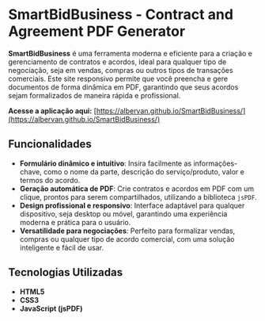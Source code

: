 # SmartBidBusiness - Contract and Agreement PDF Generator

**SmartBidBusiness** é uma ferramenta moderna e eficiente para a criação e gerenciamento de contratos e acordos, ideal para qualquer tipo de negociação, seja em vendas, compras ou outros tipos de transações comerciais. Este site responsivo permite que você preencha e gere documentos de forma dinâmica em PDF, garantindo que seus acordos sejam formalizados de maneira rápida e profissional.

**Acesse a aplicação aqui:** [https://albervan.github.io/SmartBidBusiness/](https://albervan.github.io/SmartBidBusiness/)

## Funcionalidades

- **Formulário dinâmico e intuitivo**: Insira facilmente as informações-chave, como o nome da parte, descrição do serviço/produto, valor e termos do acordo.
- **Geração automática de PDF**: Crie contratos e acordos em PDF com um clique, prontos para serem compartilhados, utilizando a biblioteca `jsPDF`.
- **Design profissional e responsivo**: Interface adaptável para qualquer dispositivo, seja desktop ou móvel, garantindo uma experiência moderna e prática para o usuário.
- **Versatilidade para negociações**: Perfeito para formalizar vendas, compras ou qualquer tipo de acordo comercial, com uma solução inteligente e fácil de usar.

## Tecnologias Utilizadas

- **HTML5**
- **CSS3**
- **JavaScript (jsPDF)**
